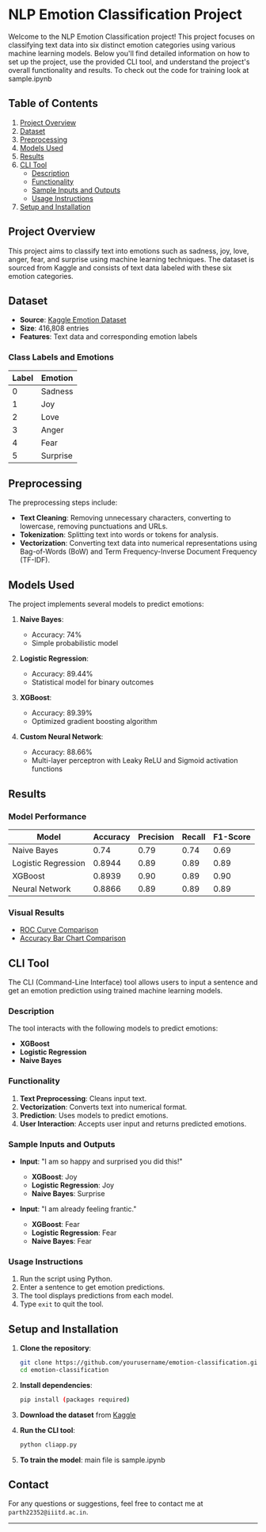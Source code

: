 
# NLP Emotion Classification Project

Welcome to the NLP Emotion Classification project! This project focuses on classifying text data into six distinct emotion categories using various machine learning models. Below you'll find detailed information on how to set up the project, use the provided CLI tool, and understand the project's overall functionality and results.  To check out the code for training look at sample.ipynb

## Table of Contents
1. [Project Overview](#project-overview)
2. [Dataset](#dataset)
3. [Preprocessing](#preprocessing)
4. [Models Used](#models-used)
5. [Results](#results)
6. [CLI Tool](#cli-tool)
    - [Description](#description)
    - [Functionality](#functionality)
    - [Sample Inputs and Outputs](#sample-inputs-and-outputs)
    - [Usage Instructions](#usage-instructions)
7. [Setup and Installation](#setup-and-installation)

## Project Overview

This project aims to classify text into emotions such as sadness, joy, love, anger, fear, and surprise using machine learning techniques. The dataset is sourced from Kaggle and consists of text data labeled with these six emotion categories.

## Dataset

- **Source**: [Kaggle Emotion Dataset](https://www.kaggle.com/datasets/nelgiriyewithana/emotions/data)
- **Size**: 416,808 entries
- **Features**: Text data and corresponding emotion labels

### Class Labels and Emotions

| Label | Emotion   |
|-------|-----------|
| 0     | Sadness   |
| 1     | Joy       |
| 2     | Love      |
| 3     | Anger     |
| 4     | Fear      |
| 5     | Surprise  |

## Preprocessing

The preprocessing steps include:

- **Text Cleaning**: Removing unnecessary characters, converting to lowercase, removing punctuations and URLs.
- **Tokenization**: Splitting text into words or tokens for analysis.
- **Vectorization**: Converting text data into numerical representations using Bag-of-Words (BoW) and Term Frequency-Inverse Document Frequency (TF-IDF).

## Models Used

The project implements several models to predict emotions:

1. **Naive Bayes**:
   - Accuracy: 74%
   - Simple probabilistic model

2. **Logistic Regression**:
   - Accuracy: 89.44%
   - Statistical model for binary outcomes

3. **XGBoost**:
   - Accuracy: 89.39%
   - Optimized gradient boosting algorithm

4. **Custom Neural Network**:
   - Accuracy: 88.66%
   - Multi-layer perceptron with Leaky ReLU and Sigmoid activation functions

## Results

### Model Performance

| Model                | Accuracy | Precision | Recall | F1-Score |
|----------------------|----------|-----------|--------|----------|
| Naive Bayes          | 0.74     | 0.79      | 0.74   | 0.69     |
| Logistic Regression  | 0.8944   | 0.89      | 0.89   | 0.89     |
| XGBoost              | 0.8939   | 0.90      | 0.89   | 0.90     |
| Neural Network       | 0.8866   | 0.89      | 0.89   | 0.89     |

### Visual Results

- [ROC Curve Comparison](pics/comparison)
- [Accuracy Bar Chart Comparison](pics/comparison_bar.png)

## CLI Tool

The CLI (Command-Line Interface) tool allows users to input a sentence and get an emotion prediction using trained machine learning models.

### Description

The tool interacts with the following models to predict emotions:
- **XGBoost**
- **Logistic Regression**
- **Naive Bayes**

### Functionality

1. **Text Preprocessing**: Cleans input text.
2. **Vectorization**: Converts text into numerical format.
3. **Prediction**: Uses models to predict emotions.
4. **User Interaction**: Accepts user input and returns predicted emotions.

### Sample Inputs and Outputs

- **Input**: "I am so happy and surprised you did this!"
  - **XGBoost**: Joy
  - **Logistic Regression**: Joy
  - **Naive Bayes**: Surprise

- **Input**: "I am already feeling frantic."
  - **XGBoost**: Fear
  - **Logistic Regression**: Fear
  - **Naive Bayes**: Fear

### Usage Instructions

1. Run the script using Python.
2. Enter a sentence to get emotion predictions.
3. The tool displays predictions from each model.
4. Type `exit` to quit the tool.

## Setup and Installation

1. **Clone the repository**:
    ```bash
    git clone https://github.com/yourusername/emotion-classification.git
    cd emotion-classification
    ```

2. **Install dependencies**:
    ```bash
    pip install (packages required)
    ```

3. **Download the dataset** from [Kaggle](https://www.kaggle.com/datasets/nelgiriyewithana/emotions/data) 

4. **Run the CLI tool**:
    ```bash
    python cliapp.py
    ```
5. **To train the model**: main file is sample.ipynb


## Contact

For any questions or suggestions, feel free to contact me at `parth22352@iiitd.ac.in`.

---
